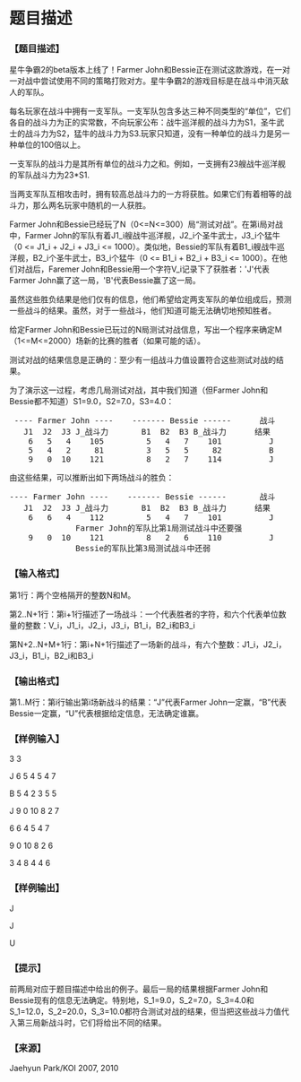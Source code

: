 # 题目描述


<h3>
【题目描述】
</h3>
<p>
星牛争霸2的beta版本上线了！Farmer John和Bessie正在测试这款游戏，在一对一对战中尝试使用不同的策略打败对方。星牛争霸2的游戏目标是在战斗中消灭敌人的军队。
</p>
<p>
每名玩家在战斗中拥有一支军队。一支军队包含多达三种不同类型的“单位”，它们各自的战斗力为正的实常数，不向玩家公布：战牛巡洋舰的战斗力为S1，圣牛武士的战斗力为S2，猛牛的战斗力为S3.玩家只知道，没有一种单位的战斗力是另一种单位的100倍以上。
</p>
<p>
一支军队的战斗力是其所有单位的战斗力之和。例如，一支拥有23艘战牛巡洋舰的军队战斗力为23*S1.
</p>
<p>
当两支军队互相攻击时，拥有较高总战斗力的一方将获胜。如果它们有着相等的战斗力，那么两名玩家中随机的一人获胜。
</p>
<p>
Farmer John和Bessie已经玩了N（0&lt;=N&lt;=300）局“测试对战”。在第i局对战中，Farmer John的军队有着J1_i艘战牛巡洋舰，J2_i个圣牛武士，J3_i个猛牛（0 &lt;= J1_i + J2_i + J3_i &lt;= 1000）。类似地，Bessie的军队有着B1_i艘战牛巡洋舰，B2_i个圣牛武士，B3_i个猛牛（0 &lt;= B1_i + B2_i + B3_i &lt;= 1000）。在他们对战后，Faremer John和Bessie用一个字符V_i记录下了获胜者：&#39;J&#39;代表Farmer John赢了这一局，&#39;B&#39;代表Bessie赢了这一局。
</p>
<p>
虽然这些胜负结果是他们仅有的信息，他们希望给定两支军队的单位组成后，预测一些战斗的结果。虽然，对于一些战斗，他们知道可能无法确切地预知胜者。
</p>
<p>
给定Farmer John和Bessie已玩过的N局测试对战信息，写出一个程序来确定M（1&lt;=M&lt;=2000）场新的比赛的胜者（如果可能的话）。
</p>
<p>
测试对战的结果信息是正确的：至少有一组战斗力值设置符合这些测试对战的结果。
</p>
<p>
为了演示这一过程，考虑几局测试对战，其中我们知道（但Farmer John和Bessie都不知道）S1=9.0，S2=7.0，S3=4.0：
</p>
<pre class="prettyprint"> ---- Farmer John ----    ------- Bessie ------      战斗
   J1  J2  J3 J_战斗力       B1  B2  B3 B_战斗力      结果
    6   5   4    105         5   4   7    101          J
    5   4   2     81         3   5   5     82          B
    9   0  10    121         8   2   7    114          J</pre>
<p>
由这些结果，可以推断出如下两场战斗的胜负：
</p>
<pre class="prettyprint">---- Farmer John ----    ------- Bessie ------       战斗
   J1  J2  J3 J_战斗力       B1  B2  B3 B_战斗力      结果
    6   6   4    112         5   4   7    101          J
              Farmer John的军队比第1局测试战斗中还要强
    9   0  10    121         8   2   6    110          J
              Bessie的军队比第3局测试战斗中还弱</pre>
<h3>
【输入格式】
</h3>
<p>
第1行：两个空格隔开的整数N和M。
</p>
<p>
第2..N+1行：第i+1行描述了一场战斗：一个代表胜者的字符，和六个代表单位数量的整数：V_i，J1_i，J2_i，J3_i，B1_i，B2_i和B3_i
</p>
<p>
第N+2..N+M+1行：第i+N+1行描述了一场新的战斗，有六个整数：J1_i，J2_i，J3_i，B1_i，B2_i和B3_i
</p>
<h3>
【输出格式】
</h3>
<p>
第1..M行：第i行输出第i场新战斗的结果：“J”代表Farmer John一定赢，“B”代表Bessie一定赢，“U”代表根据给定信息，无法确定谁赢。
</p>
<h3>
【样例输入】
</h3>
<p>
3 3
</p>
<p>
J 6 5 4 5 4 7
</p>
<p>
B 5 4 2 3 5 5
</p>
<p>
J 9 0 10 8 2 7
</p>
<p>
6 6 4 5 4 7
</p>
<p>
9 0 10 8 2 6
</p>
<p>
3 4 8 4 4 6
</p>
<h3>
【样例输出】
</h3>
<p>
J
</p>
<p>
J
</p>
<p>
U
</p>
<h3>
【提示】
</h3>
<p>
前两局对应于题目描述中给出的例子。最后一局的结果根据Farmer John和Bessie现有的信息无法确定。特别地，S_1=9.0，S_2=7.0，S_3=4.0和S_1=12.0，S_2=20.0，S_3=10.0都符合测试对战的结果，但当把这些战斗力值代入第三局新战斗时，它们将给出不同的结果。
</p>
<h3>
【来源】
</h3>
<p>
Jaehyun Park/KOI 2007, 2010
</p>
